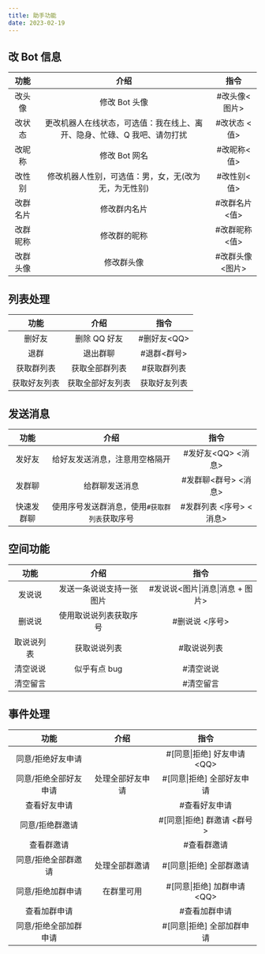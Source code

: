```yaml
---
title: 助手功能
date: 2023-02-19
---
```

<Boxx/>

## 改 Bot 信息

|   功能   |                                   介绍                                   |      指令       |
| :------: | :----------------------------------------------------------------------: | :-------------: |
|  改头像  |                              修改 Bot 头像                               |  #改头像<图片>  |
|  改状态  | 更改机器人在线状态，可选值：我在线上、离开、隐身、忙碌、Q 我吧、请勿打扰 |  #改状态 <值>   |
|  改昵称  |                              修改 Bot 网名                               |   #改昵称<值>   |
|  改性别  |           修改机器人性别，可选值：男，女，无(改为无，为无性别)           |   #改性别<值>   |
| 改群名片 |                               修改群内名片                               |  #改群名片<值>  |
| 改群昵称 |                               修改群的昵称                               |  #改群昵称<值>  |
| 改群头像 |                                修改群头像                                | #改群头像<图片> |

## 列表处理

|     功能     |       介绍       |     指令     |
| :----------: | :--------------: | :----------: |
|    删好友    |   删除 QQ 好友   | #删好友\<QQ> |
|     退群     |     退出群聊     | #退群<群号>  |
|  获取群列表  |  获取全部群列表  | #获取群列表  |
| 获取好友列表 | 获取全部好友列表 | 获取好友列表 |

## 发送消息

|    功能    |                     介绍                      |          指令           |
| :--------: | :-------------------------------------------: | :---------------------: |
|   发好友   |        给好友发送消息，注意用空格隔开         |   #发好友\<QQ> <消息>   |
|   发群聊   |                给群聊发送消息                 |  #发群聊<群号> <消息>   |
| 快速发群聊 | 使用序号发送群消息，使用`#获取群列表`获取序号 | #发群列表 <序号> <消息> |

## 空间功能

|    功能    |           介绍           |               指令               |
| :--------: | :----------------------: | :------------------------------: |
|   发说说   | 发送一条说说支持一张图片 | #发说说<图片\|消息\|消息 + 图片> |
|   删说说   |  使用取说说列表获取序号  |          #删说说 <序号>          |
| 取说说列表 |       获取说说列表       |           #取说说列表            |
|  清空说说  |       似乎有点 bug       |            #清空说说             |
|  清空留言  |                          |            #清空留言             |

## 事件处理

|         功能          |       介绍       |             指令             |
| :-------------------: | :--------------: | :--------------------------: |
|   同意/拒绝好友申请   |                  | #[同意\|拒绝] 好友申请 \<QQ> |
| 同意/拒绝全部好友申请 | 处理全部好友申请 |  #[同意\|拒绝] 全部好友申请  |
|     查看好友申请      |                  |        #查看好友申请         |
|    同意/拒绝群邀请    |                  | #[同意\|拒绝] 群邀请 <群号>  |
|      查看群邀请       |                  |         #查看群邀请          |
|  同意/拒绝全部群邀请  |  处理全部群邀请  |   #[同意\|拒绝] 全部群邀请   |
|   同意/拒绝加群申请   |    在群里可用    | #[同意\|拒绝] 加群申请 \<QQ> |
|     查看加群申请      |                  |        #查看加群申请         |
| 同意/拒绝全部加群申请 |                  |  #[同意\|拒绝] 全部加群申请  |


